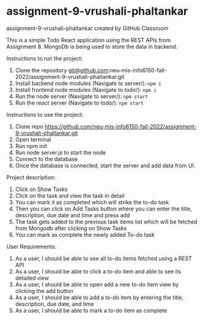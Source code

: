 # assignment-9-vrushali-phaltankar
assignment-9-vrushali-phaltankar created by GitHub Classroom

This is a simple Todo React application using the REST APIs from Assignment 8.
MongoDb is being used to store the data in backend.

Instructions to run the project:

1. Clone the repository git@github.com:neu-mis-info6150-fall-2022/assignment-9-vrushali-phaltankar.git
2. Install backend node modules (Navigate to server/): `npm i`
2. Install frontend node modules (Navigate to todo/): `npm i`
3. Run the node server (Navigate to server/): `npm start`
4. Run the react server (Navigate to todo/): `npm start`

Instructions to use the project:

1. Clone repo https://github.com/neu-mis-info6150-fall-2022/assignment-9-vrushali-phaltankar.git
2. Open terminal
3. Run npm init
4. Run node server.js to start the node
5. Connect to the database
6. Once the database is connected, start the server and add data from UI.

Project description:

1. Click on Show Tasks
2. Click on the task and view the task in detail 
3. You can mark it as completed which will strike the to-do task
4. Then you can click on Add Tasks button where you can enter the title, description, due date and time and press add
5. The task gets added to the previous task items list which will be fetched from Mongodb after clicking on Show Tasks
6. You can mark as complete the newly added To-do task

User Requirements:

1. As a user, I should be able to see all to-do items fetched using a REST API
2. As a user, I should be able to click a to-do item and able to see its detailed view
3. As a user, I should be able to open add a new to-do item view by clicking the add button
4. As a user, I should be able to add a to-do item by entering the title, description, due date, and time
5. As a user, I should be able to mark a to-do item as complete